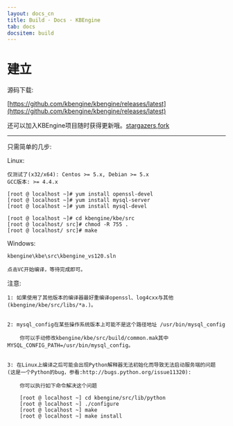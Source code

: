 ```yaml
---
layout: docs_cn
title: Build · Docs · KBEngine
tab: docs
docsitem: build
---
```


建立
==============

源码下载:

[https://github.com/kbengine/kbengine/releases/latest](https://github.com/kbengine/kbengine/releases/latest)

还可以加入KBEngine项目随时获得更新哦。[stargazers](https://github.com/kbengine/kbengine/stargazers),[fork](https://github.com/kbengine/kbengine/fork)


- - -


只需简单的几步:

Linux:

	仅测试了(x32/x64): Centos >= 5.x, Debian >= 5.x
	GCC版本: >= 4.4.x

	[root @ localhost ~]# yum install openssl-devel 
	[root @ localhost ~]# yum install mysql-server
	[root @ localhost ~]# yum install mysql-devel 

	[root @ localhost ~]# cd kbengine/kbe/src
	[root @ localhost/ src]# chmod -R 755 .
	[root @ localhost/ src]# make

Windows:

	kbengine\kbe\src\kbengine_vs120.sln  

	点击VC开始编译，等待完成即可。


注意: 

	1: 如果使用了其他版本的编译器最好重编译openssl、log4cxx与其他(kbengine/kbe/src/libs/*a.)。


	2: mysql_config在某些操作系统版本上可能不是这个路径地址 /usr/bin/mysql_config

		你可以手动修改kbengine/kbe/src/build/common.mak其中MYSQL_CONFIG_PATH=/usr/bin/mysql_config。


	3: 在Linux上编译之后可能会出现Python解释器无法初始化而导致无法启动服务端的问题 (这是一个Python的bug，参看:http://bugs.python.org/issue11320):
		
		你可以执行如下命令解决这个问题

		[root @ localhost ~] cd kbengine/src/lib/python
		[root @ localhost ~] ./configure
		[root @ localhost ~] make
		[root @ localhost ~] make install

